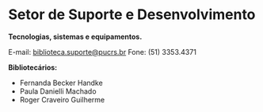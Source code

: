 # Setor de Suporte e Desenvolvimento

**Tecnologias, sistemas e equipamentos.**

E-mail: biblioteca.suporte@pucrs.br
Fone: (51) 3353.4371

**Bibliotecários:**
* Fernanda Becker Handke
* Paula Danielli Machado
* Roger Craveiro Guilherme
